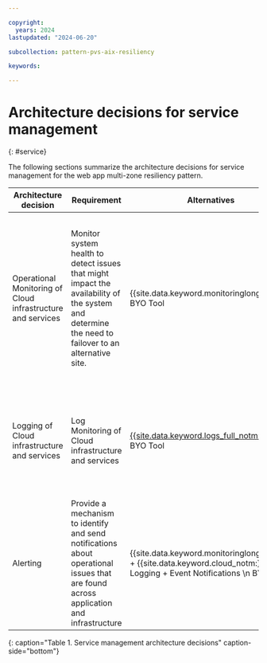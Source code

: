 ```yaml
---

copyright:
  years: 2024
lastupdated: "2024-06-20"

subcollection: pattern-pvs-aix-resiliency

keywords:

---
```


# Architecture decisions for service management
{: #service}

The following sections summarize the architecture decisions for service management for the web app multi-zone resiliency pattern.


| Architecture decision | Requirement | Alternatives | Decision | Rationale |
|------|------|-------|------|------|
| Operational Monitoring of Cloud infrastructure and services | Monitor system health to detect issues that might impact the availability of the system and determine the need to failover to an alternative site. | {{site.data.keyword.monitoringlong_notm:}}  BYO Tool | {{site.data.keyword.monitoringlong_notm:}} | * {{site.data.keyword.monitoringlong_notm:}} provides visibility, alerting, and troubleshooting for PowerVS workspaces. \n * {{site.data.keyword.monitoringlong_notm:}} collects and monitors operational metrics for cloud infrastructure as well as the cloud platform and services and provides a single view for all metrics \n * Monitoring of PowerVC metrics with {{site.data.keyword.monitoringlong_notm:}} dashboards that are operated by Sysdig in partnership with {{site.data.keyword.IBM_notm:}} /n * Cloud Native tools such as NMON can also be used. |
| Logging of Cloud infrastructure and services | Log Monitoring of Cloud infrastructure and services | [{{site.data.keyword.logs_full_notm:}}](/docs/cloud-logs?topic=cloud-logs-getting-started) \n BYO Tool | [{{site.data.keyword.logs_full_notm:}}](/docs/cloud-logs?topic=cloud-logs-getting-started) | * Recommended tool for infra Logging for any non-VMWare workloads. \n Ingestion and integration with other tools for diagnosis and alerts \n * Ingestion and integration with other tools for diagnosis and alerts \n * {{site.data.keyword.logs_full_notm:}} collects operational logs from applications, platform resources, and infrastructure and provides interfaces to view and analyze all logs. |
| Alerting                                                    | Provide a mechanism to identify and send notifications about operational issues that are found across application and infrastructure | {{site.data.keyword.monitoringlong_notm:}} + {{site.data.keyword.cloud_notm:}} Logging + Event Notifications \n BYO Tool | {{site.data.keyword.monitoringlong_notm:}} + {{site.data.keyword.cloud_notm:}} Logging + Event Notifications | * {{site.data.keyword.monitoringlong_notm:}} and {{site.data.keyword.cloud_notm:}} Logging support the configuration of alerts to detect operational issues and send notifications to targeted channels. \n * Event Notifications are used to route the alert events to service destinations to automate response actions. \n * Full stack observability for application and infrastructure when combined with Pager Duty + ServiceNow (SNOW) + Customer SIEM                                                     |
{: caption="Table 1. Service management architecture decisions" caption-side="bottom"}
